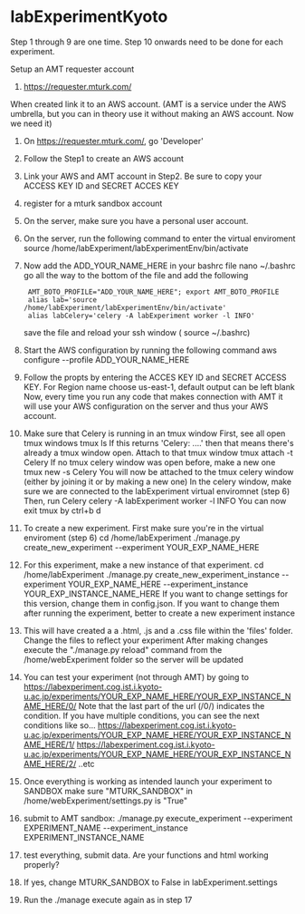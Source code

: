 # labExperimentKyoto

Step 1 through 9 are one time. Step 10 onwards need to be done for each experiment.

Setup an AMT requester account
1) https://requester.mturk.com/

When created link it to an AWS account. (AMT is a service under the AWS umbrella, but you can in theory use it without making an AWS account. Now we need it)
1) On https://requester.mturk.com/, go 'Developer' 
2) Follow the Step1 to create an AWS account
3) Link your AWS and AMT account in Step2. Be sure to copy your ACCESS KEY ID and SECRET ACCES KEY
4) register for a mturk sandbox account

5) On the server, make sure you have a personal user account.

6) On the server, run the following command to enter the virtual enviroment
   	source /home/labExperiment/labExperimentEnv/bin/activate
8) Now add the ADD_YOUR_NAME_HERE in your bashrc file
	nano ~/.bashrc
	go all the way to the bottom of the file and add the following
    
        AMT_BOTO_PROFILE="ADD_YOUR_NAME_HERE"; export AMT_BOTO_PROFILE
        alias lab='source /home/labExperiment/labExperimentEnv/bin/activate'
        alias labCelery='celery -A labExperiment worker -l INFO'

    save the file and reload your ssh window ( source ~/.bashrc) 

7) Start the AWS configuration by running the following command
   aws configure --profile ADD_YOUR_NAME_HERE
9) Follow the propts by entering the ACCES KEY ID and SECRET ACCESS KEY. For Region name choose us-east-1, default output can be left blank
	Now, every time you run any code that makes connection with AMT it will use your AWS configuration on the server and thus your AWS account. 

10) Make sure that Celery is running in an tmux window
    First, see all open tmux windows
        tmux ls
    If this returns 'Celery: ....' then that means there's already a tmux window open. 
    Attach to that tmux window
        tmux attach -t Celery
    If no tmux celery window was open before, make a new one
        tmux new -s Celery
    You will now be attached to the tmux celery window (either by joining it or by making a new one)
    In the celery window, make sure we are connected to the labExperiment virtual enviromnet (step 6)
    Then, run Celery
        celery -A labExperiment worker -l INFO
    You can now exit tmux by 
        ctrl+b d

11) To create a new experiment. First make sure you're in the virtual enviroment (step 6)
        cd /home/labExperiment
        ./manage.py create_new_experiment --experiment YOUR_EXP_NAME_HERE

12) For this experiment, make a new instance of that experiment.
        cd /home/labExperiment
        ./manage.py create_new_experiment_instance --experiment YOUR_EXP_NAME_HERE --experiment_instance YOUR_EXP_INSTANCE_NAME_HERE
    If you want to change settings for this version, change them in config.json. If you want to change them after running the experiment, better to create a new experiment instance

13) This will have created a a .html, .js and a .css file within the 'files' folder.
	Change the files to reflect your experiment
	After making changes execute the "./manage.py reload" command from the /home/webExperiment folder so the server will be updated

14) You can test your experiment (not through AMT) by going to 
	https://labexperiment.cog.ist.i.kyoto-u.ac.jp/experiments/YOUR_EXP_NAME_HERE/YOUR_EXP_INSTANCE_NAME_HERE/0/
    Note that the last part of the url (/0/) indicates the condition. If you have multiple conditions, you can see the next conditions like so...
	https://labexperiment.cog.ist.i.kyoto-u.ac.jp/experiments/YOUR_EXP_NAME_HERE/YOUR_EXP_INSTANCE_NAME_HERE/1/
	https://labexperiment.cog.ist.i.kyoto-u.ac.jp/experiments/YOUR_EXP_NAME_HERE/YOUR_EXP_INSTANCE_NAME_HERE/2/ ..etc

    
15) Once everything is working as intended launch your experiment to SANDBOX
    make sure "MTURK_SANDBOX" in /home/webExperiment/settings.py is "True"

16) submit to AMT sandbox: 
    ./manage.py execute_experiment --experiment EXPERIMENT_NAME --experiment_instance EXPERIMENT_INSTANCE_NAME


17) test everything, submit data. Are your functions and html working properly?

18) If yes, change  MTURK_SANDBOX to False in labExperiment.settings

19) Run the ./manage execute again as in step 17